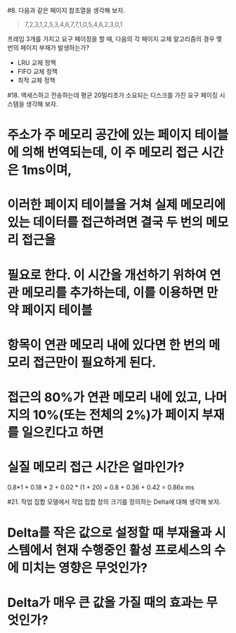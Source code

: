 #8. 다음과 같은 페이지 참조열을 생각해 보자.

> 7,2,3,1,2,5,3,4,6,7,7,1,0,5,4,6,2,3,0,1

  프레임 3개를 가지고 요구 페이징을 할 때, 다음의 각 페이지 교체 알고리즘의 경우
  몇 번의 페이지 부재가 발생하는가?

  * LRU 교체 정책
  * FIFO 교체 정책
  * 최적 교체 정책


#18. 액세스하고 전송하는데 평균 20밀리초가 소요되는 디스크를 가진 요구 페이징 시스템을 생각해 보자.
#   주소가 주 메모리 공간에 있는 페이지 테이블에 의해 번역되는데, 이 주 메모리 접근 시간은 1ms이며,
#   이러한 페이지 테이블을 거쳐 실제 메모리에 있는 데이터를 접근하려면 결국 두 번의 메모리 접근을
#   필요로 한다. 이 시간을 개선하기 위하여 연관 메모리를 추가하는데, 이를 이용하면 만약 페이지 테이블
#   항목이 연관 메모리 내에 있다면 한 번의 메모리 접근만이 필요하게 된다.
#    접근의 80%가 연관 메모리 내에 있고, 나머지의 10%(또는 전체의 2%)가 페이지 부재를 일으킨다고 하면
#   실질 메모리 접근 시간은 얼마인가?

  0.8*1 + 0.18 * 2 + 0.02 * (1 + 20) = 
  0.8 + 0.36 + 0.42 = 0.86x ms

#21. 작업 집합 모델에서 작업 집합 창의 크기를 정의하는 Delta에 대해 생각해 보자.
#   Delta를 작은 값으로 설정할 때 부재율과 시스템에서 현재 수행중인 활성 프로세스의 수에 미치는 영향은 무엇인가?
#   Delta가 매우 큰 값을 가질 때의 효과는 무엇인가?